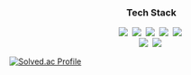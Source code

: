 <h3 align="center"> Tech Stack </h3>
<p align="center">
  <img src="https://img.shields.io/badge/Java-007396?style=flat-square&logo=Java&logoColor=white"/></a>&nbsp
  <img src="https://img.shields.io/badge/Spring-6DB33F?style=flat-square&logo=Spring&logoColor=white"/></a>&nbsp
  <img src="https://img.shields.io/badge/Mysql-E6B91E?style=flat-square&logo=MySql&logoColor=white"/></a>&nbsp
  <img src="https://img.shields.io/badge/JPA-F80000?style=flat-square&logo=JPA&logoColor=white"/>&nbsp
  <img src="https://img.shields.io/badge/JUnit-25A162?style=flat-square&logo=JUnit&logoColor=white"/>&nbsp<br>
  <img src="https://img.shields.io/badge/Git-F05032?style=flat-square&logo=Git&logoColor=white"/>&nbsp
  <img src="https://img.shields.io/badge/AWS-232F3E?style=flat-square&logo=AmazonAWS&logoColor=white"/></a>&nbsp


  
</p>

  [![Solved.ac Profile](http://mazassumnida.wtf/api/v2/generate_badge?boj=gmelddl514)](https://solved.ac/gmelddl514/)

